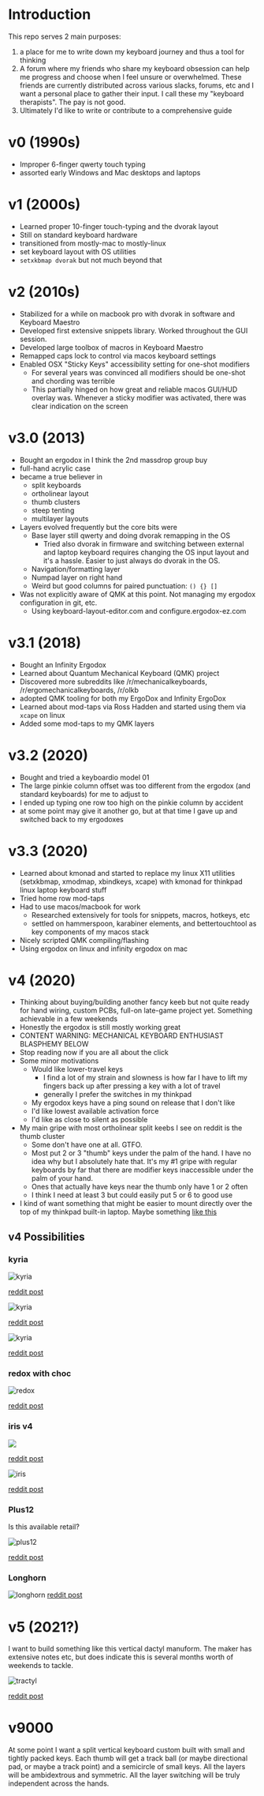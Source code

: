# Introduction

This repo serves 2 main purposes:

1. a place for me to write down my keyboard journey and thus a tool for thinking
2. A forum where my friends who share my keyboard obsession can help me progress and choose when I feel unsure or overwhelmed. These friends are currently distributed across various slacks, forums, etc and I want a personal place to gather their input. I call these my "keyboard therapists". The pay is not good.
3. Ultimately I'd like to write or contribute to a comprehensive guide

# v0 (1990s)

- Improper 6-finger qwerty touch typing
- assorted early Windows and Mac desktops and laptops

# v1 (2000s)

- Learned proper 10-finger touch-typing and the dvorak layout
- Still on standard keyboard hardware
- transitioned from mostly-mac to mostly-linux
- set keyboard layout with OS utilities
- `setxkbmap dvorak` but not much beyond that

# v2 (2010s)

- Stabilized for a while on macbook pro with dvorak in software and Keyboard Maestro
- Developed first extensive snippets library. Worked throughout the GUI session.
- Developed large toolbox of macros in Keyboard Maestro
- Remapped caps lock to control via macos keyboard settings
- Enabled OSX "Sticky Keys" accessibility setting for one-shot modifiers
  - For several years was convinced all modifiers should be one-shot and chording was terrible
  - This partially hinged on how great and reliable macos GUI/HUD overlay was. Whenever a sticky modifier was activated, there was clear indication on the screen

# v3.0 (2013)

- Bought an ergodox in I think the 2nd massdrop group buy
- full-hand acrylic case
- became a true believer in
  - split keyboards
  - ortholinear layout
  - thumb clusters
  - steep tenting
  - multilayer layouts
- Layers evolved frequently but the core bits were
  - Base layer still qwerty and doing dvorak remapping in the OS
    - Tried also dvorak in firmware and switching between external and laptop keyboard requires changing the OS input layout and it's a hassle. Easier to just always do dvorak in the OS.
  - Navigation/formatting layer
  - Numpad layer on right hand
  - Weird but good columns for paired punctuation: `() {} []`
- Was not explicitly aware of QMK at this point. Not managing my ergodox configuration in git, etc.
  - Using keyboard-layout-editor.com and configure.ergodox-ez.com

# v3.1 (2018)

- Bought an Infinity Ergodox
- Learned about Quantum Mechanical Keyboard (QMK) project
- Discovered more subreddits like /r/mechanicalkeyboards, /r/ergomechanicalkeyboards, /r/olkb
- adopted QMK tooling for both my ErgoDox and Infinity ErgoDox
- Learned about mod-taps via Ross Hadden and started using them via `xcape` on linux
- Added some mod-taps to my QMK layers

# v3.2 (2020)

- Bought and tried a keyboardio model 01
- The large pinkie column offset was too different from the ergodox (and standard keyboards) for me to adjust to
- I ended up typing one row too high on the pinkie column by accident
- at some point may give it another go, but at that time I gave up and switched back to my ergodoxes

# v3.3 (2020)

- Learned about kmonad and started to replace my linux X11 utilities (setxkbmap, xmodmap, xbindkeys, xcape) with kmonad for thinkpad linux laptop keyboard stuff
- Tried home row mod-taps
- Had to use macos/macbook for work
  - Researched extensively for tools for snippets, macros, hotkeys, etc
  - settled on hammerspoon, karabiner elements, and bettertouchtool as key components of my macos stack
- Nicely scripted QMK compiling/flashing
- Using ergodox on linux and infinity ergodox on mac

# v4 (2020)

- Thinking about buying/building another fancy keeb but not quite ready for hand wiring, custom PCBs, full-on late-game project yet. Something achievable in a few weekends
- Honestly the ergodox is still mostly working great
- CONTENT WARNING: MECHANICAL KEYBOARD ENTHUSIAST BLASPHEMY BELOW
- Stop reading now if you are all about the click
- Some minor motivations
  - Would like lower-travel keys
    - I find a lot of my strain and slowness is how far I have to lift my fingers back up after pressing a key with a lot of travel
    - generally I prefer the switches in my thinkpad
  - My ergodox keys have a ping sound on release that I don't like
  - I'd like lowest available activation force
  - I'd like as close to silent as possible
- My main gripe with most ortholinear split keebs I see on reddit is the thumb cluster
  - Some don't have one at all. GTFO.
  - Most put 2 or 3 "thumb" keys under the palm of the hand. I have no idea why but I absolutely hate that. It's my #1 gripe with regular keyboards by far that there are modifier keys inaccessible under the palm of your hand.
  - Ones that actually have keys near the thumb only have 1 or 2 often
  - I think I need at least 3 but could easily put 5 or 6 to good use
- I kind of want something that might be easier to mount directly over the top of my thinkpad built-in laptop. Maybe something [like this](https://www.reddit.com/r/MechanicalKeyboards/comments/jkcbud/white_on_black_on_silver_on_laptop_introducing/)

## v4 Possibilities

### kyria

![kyria](https://i.imgur.com/dvI4KcU.jpeg)

[reddit post](https://www.reddit.com/r/ErgoMechKeyboards/comments/jh69s3/my_first_diy_keyboard_build_kyria/)

![kyria](https://external-preview.redd.it/imTeK5An1wr_O_9gtHY2Xubv2LuwESBO7Z-oL-Mea0o.jpg?width=960&crop=smart&auto=webp&s=b6c30dfa0331b98848fe4f4c5fa41a91ee12757f)

[reddit post](https://www.reddit.com/r/ErgoMechKeyboards/comments/jhctfw/never_shared_my_build_before_and_now_seemed_like/)

![kyria](https://preview.redd.it/k16qtlnvlup51.jpg?width=960&crop=smart&auto=webp&s=82efe94bdae5459c9ed2456dd023a2a35e3e2bf3)

[reddit post](https://www.reddit.com/r/ErgoMechKeyboards/comments/j1877x/kyria_at_his_minimum/)

### redox with choc

![redox](https://i.imgur.com/ZTlHb72.jpg)

[reddit post](https://www.reddit.com/r/ErgoMechKeyboards/comments/ji78bd/low_profile_choc_redox/)

### iris v4

![](https://preview.redd.it/pxqlpivu3gu51.jpg?width=960&crop=smart&auto=webp&s=e99b66bf5082d95a4747cdda3004f16fb6221601)

[reddit post](https://www.reddit.com/r/CustomKeyboards/comments/jfc9f9/liberated_from_fullsize_and_and_still_shrinking/)

![iris](https://preview.redd.it/qegns2qmbbb01.jpg?width=960&crop=smart&auto=webp&s=3741cec47861e93794679667f0fa20a4fb43bf7a)

[reddit post](https://www.reddit.com/r/MechanicalKeyboards/comments/7ru844/iris_and_the_titan/)

### Plus12

Is this available retail?

![plus12](https://preview.redd.it/jyni88amyka11.png?width=960&crop=smart&auto=webp&s=8817264d1ddd8b4046c5e66755e3cf1097440747)

[reddit post](https://www.reddit.com/r/MechanicalKeyboards/comments/8zpj9u/ic_plus12_split_ergonomic_keyboard/)


### Longhorn

![longhorn](https://preview.redd.it/tpikmwi6kql51.jpg?width=960&crop=smart&auto=webp&s=b65a2fb4fbb834840d118e581198688bd1c95f1c)
[reddit post](https://www.reddit.com/r/ErgoMechKeyboards/comments/io8dzf/longhorn_kb_build_httpsgithubcomtcolarlonghorn/)

# v5 (2021?)

I want to build something like this vertical dactyl manuform. The maker has extensive notes etc, but does indicate this is several months worth of weekends to tackle.

![tractyl](https://preview.redd.it/dbd9c59529u51.jpg?width=960&height=735&crop=smart&auto=webp&s=0d2d7fbc077ac0108c1dd78e30b128a152b449ed)

[reddit post](https://www.reddit.com/r/MechanicalKeyboards/comments/jep8gv/tractyl_manuform_dactyl_with_builtin_trackball/)

# v9000

At some point I want a split vertical keyboard custom built with small and tightly packed keys. Each thumb will get a track ball (or maybe directional pad, or maybe a track point) and a semicircle of small keys. All the layers will be ambidextrous and symmetric. All the layer switching will be truly independent across the hands.
